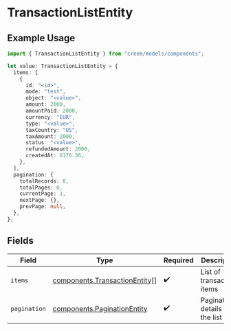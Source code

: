 # TransactionListEntity

## Example Usage

```typescript
import { TransactionListEntity } from "creem/models/components";

let value: TransactionListEntity = {
  items: [
    {
      id: "<id>",
      mode: "test",
      object: "<value>",
      amount: 2000,
      amountPaid: 2000,
      currency: "EUR",
      type: "<value>",
      taxCountry: "US",
      taxAmount: 2000,
      status: "<value>",
      refundedAmount: 2000,
      createdAt: 6176.36,
    },
  ],
  pagination: {
    totalRecords: 0,
    totalPages: 0,
    currentPage: 1,
    nextPage: {},
    prevPage: null,
  },
};
```

## Fields

| Field                                                                          | Type                                                                           | Required                                                                       | Description                                                                    |
| ------------------------------------------------------------------------------ | ------------------------------------------------------------------------------ | ------------------------------------------------------------------------------ | ------------------------------------------------------------------------------ |
| `items`                                                                        | [components.TransactionEntity](../../models/components/transactionentity.md)[] | :heavy_check_mark:                                                             | List of transactions items                                                     |
| `pagination`                                                                   | [components.PaginationEntity](../../models/components/paginationentity.md)     | :heavy_check_mark:                                                             | Pagination details for the list                                                |